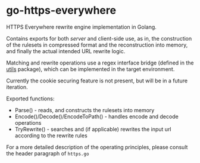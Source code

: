 # go-https-everywhere
HTTPS Everywhere rewrite engine implementation in Golang.

Contains exports for both _server_ and client-side use, as in, the construction of the rulesets in compressed format
and the reconstruction into memory, and finally the actual intended URL rewrite logic.

Matching and rewrite operations use a regex interface bridge (defined in the [utils](https://github.com/tenta-browser/goutils) package), which can be implemented in the target environment.

Currently the cookie securing feature is not present, but will be in a future iteration.

Exported functions:
* Parse() - reads, and constructs the rulesets into memory
* Encode()/Decode()/EncodeToPath() - handles encode and decode operations
* TryRewrite() - searches and (if applicable) rewrites the input url according to the rewrite rules

For a more detailed description of the operating principles, please consult the header paragraph of `https.go`
